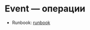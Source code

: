 # Event — операции
- Runbook: [runbook](../../modules/backend-event/backend-event-service/runbook.md)
